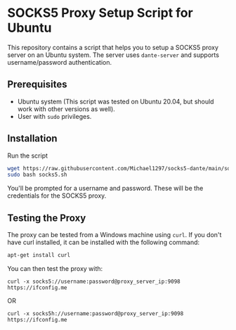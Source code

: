 # SOCKS5 Proxy Setup Script for Ubuntu

This repository contains a script that helps you to setup a SOCKS5 proxy server on an Ubuntu system. The server uses `dante-server` and supports username/password authentication.

## Prerequisites

- Ubuntu system (This script was tested on Ubuntu 20.04, but should work with other versions as well).
- User with `sudo` privileges.

## Installation
Run the script
```bash
wget https://raw.githubusercontent.com/Michael1297/socks5-dante/main/socks5.sh
sudo bash socks5.sh
```

You'll be prompted for a username and password. These will be the credentials for the SOCKS5 proxy.


## Testing the Proxy
The proxy can be tested from a Windows machine using `curl`. If you don't have curl installed, it can be installed with the following command:
```bash
apt-get install curl
```

You can then test the proxy with:
```
curl -x socks5://username:password@proxy_server_ip:9098 https://ifconfig.me
```
OR
``` 
curl -x socks5h://username:password@proxy_server_ip:9098 https://ifconfig.me
```
